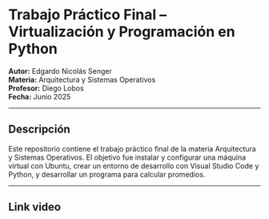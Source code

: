 # Trabajo Práctico Final – Virtualización y Programación en Python

**Autor:** Edgardo Nicolás Senger  
**Materia:** Arquitectura y Sistemas Operativos  
**Profesor:** Diego Lobos  
**Fecha:** Junio 2025

---

## Descripción

Este repositorio contiene el trabajo práctico final de la materia Arquitectura y Sistemas Operativos. El objetivo fue instalar y configurar una máquina virtual con Ubuntu, crear un entorno de desarrollo con Visual Studio Code y Python, y desarrollar un programa para calcular promedios.

---

## Link video
